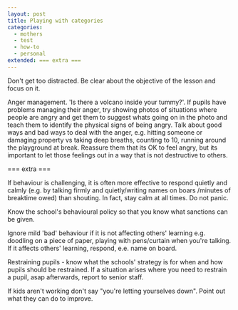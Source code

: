 ```yaml
---
layout: post
title: Playing with categories
categories:
  - mothers
  - test
  - how-to
  - personal
extended: === extra ===
---
```


Don't get too distracted. Be clear about the objective of the lesson and focus on it.

Anger management. 'Is there a volcano inside your tummy?'. If pupils have problems managing their anger, try showing photos of situations where people are angry and get them to suggest whats going on in the photo and teach them to identify the physical signs of being angry. Talk about good ways and bad ways to deal with the anger, e.g. hitting someone or damaging property vs taking deep breaths, counting to 10, running around the playground at break. Reassure them that its OK to feel angry, but its important to let those feelings out in a way that is not destructive to others.

=== extra ===

If behaviour is challenging, it is often more effective to respond quietly and calmly (e.g. by talking firmly and quietly/writing names on boars /minutes of breaktime owed) than shouting. In fact, stay calm at all times. Do not panic.

Know the school's behavioural policy so that you know what sanctions can be given.

Ignore mild 'bad' behaviour if it is not affecting others' learning e.g. doodling on a piece of paper, playing with pens/curtain when you're talking. If it affects others' learning, respond, e.e. name on board.

Restraining pupils - know what the schools' strategy is for when and how pupils should be restrained. If a situation arises where you need to restrain a pupil, asap afterwards, report to senior staff.

If kids aren't working don't say "you're letting yourselves down". Point out what they can do to improve.